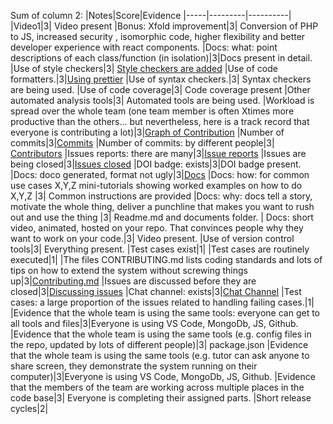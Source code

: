 Sum of column 2:
|Notes|Score|Evidence
|-----|---------|----------|
|Video1|3| Video present
|Bonus: Xfold improvement|3| Conversion of PHP to JS, increased security , isomorphic code, higher flexibility and better developer experience with react components.
|Docs: what: point descriptions of each class/function (in isolation)|3|Docs present in detail.
|Use of style checkers|3| [Style checkers are added](https://github.com/MitanshuShaBa/SE-Project-Group6-Evolo-Project_Management_System/tree/proj2/code)
|Use of code formatters.|3|[Using prettier](https://github.com/MitanshuShaBa/SE-Project-Group6-Evolo-Project_Management_System/tree/proj2/code)
|Use of syntax checkers.|3| Syntax checkers are being used.
|Use of code coverage|3| Code coverage present
|Other automated analysis tools|3| Automated tools are being used.
|Workload is spread over the whole team (one team member is often Xtimes more productive than the others... but nevertheless, here is a track record that everyone is contributing a lot)|3|[Graph of Contribution](https://github.com/MitanshuShaBa/SE-Project-Group6-Evolo-Project_Management_System/pulse)
|Number of commits|3|[Commits](https://github.com/MitanshuShaBa/SE-Project-Group6-Evolo-Project_Management_System/pulse)
|Number of commits: by different people|3| [Contributors](https://github.com/MitanshuShaBa/SE-Project-Group6-Evolo-Project_Management_System/graphs/contributors)
|Issues reports: there are many|3|[Issue reports](https://github.com/MitanshuShaBa/SE-Project-Group6-Evolo-Project_Management_System/issues)
|Issues are being closed|3|[Issues closed](https://github.com/MitanshuShaBa/SE-Project-Group6-Evolo-Project_Management_System/issues?q=is%3Aissue+is%3Aclosed)
|DOI badge: exists|3|DOI badge present.
|Docs: doco generated, format not ugly|3|[Docs](https://github.com/MitanshuShaBa/SE-Project-Group6-Evolo-Project_Management_System/tree/main/docs)
|Docs: how: for common use cases X,Y,Z mini-tutorials showing worked examples on how to do X,Y,Z |3| Common instructions are provided
|Docs: why: docs tell a story, motivate the whole thing, deliver a punchline that makes you want to rush out and use the thing |3| Readme.md and documents folder.
| Docs: short video, animated, hosted on your repo. That convinces people why they want to work on your code.|3| Video present.
|Use of version control tools|3| Everything present.
|Test cases exist|1|
|Test cases are routinely executed|1|
|The files CONTRIBUTING.md lists coding standards and lots of tips on how to extend the system without screwing things up|3|[Contributing.md](https://github.com/MitanshuShaBa/SE-Project-Group6-Evolo-Project_Management_System/blob/main/CONTRIBUTING.md)
|Issues are discussed before they are closed|3|[Discussing issues](https://github.com/MitanshuShaBa/SE-Project-Group6-Evolo-Project_Management_System/issues/20)
|Chat channel: exists|3|[Chat Channel](https://github.com/MitanshuShaBa/SE-Project-Group6-Evolo-Project_Management_System/blob/finaldoc/docs/chatchannelproof.md)
|Test cases: a large proportion of the issues related to handling failing cases.|1|
|Evidence that the whole team is using the same tools: everyone can get to all tools and files|3|Everyone is using VS Code, MongoDb, JS, Github.
|Evidence that the whole team is using the same tools (e.g. config files in the repo, updated by lots of different people)|3| package.json
|Evidence that the whole team is using the same tools (e.g. tutor can ask anyone to share screen, they demonstrate the system running on their computer)|3|Everyone is using VS Code, MongoDb, JS, Github.
|Evidence that the members of the team are working across multiple places in the code base|3| Everyone is completing their assigned parts.
|Short release cycles|2|
